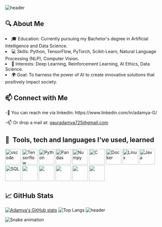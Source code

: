 ![header](https://capsule-render.vercel.app/api?type=waving&height=220&color=0:f72585,100:4361ee&text=Hello%20I'm%20Adamya&textBg=false&fontAlign=51&animation=scaleIn&reversal=true&stroke=7A3891&strokeWidth=0&fontColor=FDFBFD%20&fontSize=70)
<h2>🔍 About Me</h2>
 <li>🎓 Education: Currently pursuing my Bachelor's degree in Artificial Intelligence and Data Science.</li>
 <li>💻 Skills: Python, TensorFlow, PyTorch, Scikit-Learn, Natural Language Processing (NLP), Computer Vision.</li>
 <li>🧠 Interests: Deep Learning, Reinforcement Learning, AI Ethics, Data Science.</li>
 <li>🌍 Goal: To harness the power of AI to create innovative solutions that positively impact society.</li>
 </ul>

<h2>📫 Connect with Me</h2>
-💬 You can reach me via linkedin: https://www.linkedin.com/in/adamya-G/

-📫 Or drop a mail at: gauradamya725@gmail.com


<h2> 🚀 &nbsp;Tools, tech and languages I've used, learned</h2>
<p align="left">
<img src="https://cdn.jsdelivr.net/gh/devicons/devicon/icons/vscode/vscode-original.svg" alt="vscode" width="50" height="50"/>
<img src="https://cdn.jsdelivr.net/gh/devicons/devicon@latest/icons/tensorflow/tensorflow-original.svg" alt="Tensorflow" width="50" height="50"/>
<img src="https://cdn.jsdelivr.net/gh/devicons/devicon@latest/icons/python/python-original.svg" alt="Python" width="50" height="50"/>
<img src="https://cdn.jsdelivr.net/gh/devicons/devicon@latest/icons/pandas/pandas-original-wordmark.svg"  alt="Pandas" width="50" height="50"/>
<img src="https://cdn.jsdelivr.net/gh/devicons/devicon@latest/icons/numpy/numpy-plain-wordmark.svg"  alt="Numpy" width="50" height="50"/>
<img src="https://cdn.jsdelivr.net/gh/devicons/devicon@latest/icons/c/c-original.svg" alt="C" width="50" height="50"/>
<img src="https://cdn.jsdelivr.net/gh/devicons/devicon@latest/icons/docker/docker-original-wordmark.svg" alt="Docker" width="50" height="50"/>
<img src="https://cdn.jsdelivr.net/gh/devicons/devicon@latest/icons/linux/linux-original.svg" alt="Linux" width="50" height="50"/>
<img src="https://cdn.jsdelivr.net/gh/devicons/devicon@latest/icons/java/java-original-wordmark.svg" alt="Java" width="50" height="50"/>
<img src="https://cdn.jsdelivr.net/gh/devicons/devicon@latest/icons/azuresqldatabase/azuresqldatabase-original.svg" alt="SQL" width="50" height="50" />
<img src="https://cdn.jsdelivr.net/gh/devicons/devicon@latest/icons/matplotlib/matplotlib-original.svg"  width="50" height="50" />
<img src="https://cdn.jsdelivr.net/gh/devicons/devicon@latest/icons/anaconda/anaconda-original.svg"  width="50" height="50" />
<img src="https://cdn.jsdelivr.net/gh/devicons/devicon@latest/icons/keras/keras-original-wordmark.svg"  width="50" height="50" />
<img src="https://cdn.jsdelivr.net/gh/devicons/devicon@latest/icons/opencv/opencv-original-wordmark.svg"  width="50" height="50" />
<img src="https://cdn.jsdelivr.net/gh/devicons/devicon@latest/icons/pytorch/pytorch-plain-wordmark.svg"  width="50" height="50" />
<h2>📈 GitHub Stats</h2>        
</p>

[![Adamya's GitHub stats](https://github-readme-stats-rho-two-56.vercel.app/api?username=Adamya113)](https://github.com/Adamya113/github-readme-stats)
![Top Langs](https://github-readme-stats-rho-two-56.vercel.app/api/top-langs/?username=Adamya113&layout=compact)
![header](https://capsule-render.vercel.app/api?type=waving&height=120&color=0:f72585,100:4361ee&textBg=false&fontAlign=51&animation=scaleIn&reversal=true&stroke=7A3891&strokeWidth=0&fontColor=FDFBFD%20&fontSize=70&section=footer)


![Snake animation](https://github.com/thepiyushmalhotra/Adamya113/blob/output/github-contribution-grid-snake.svg)
